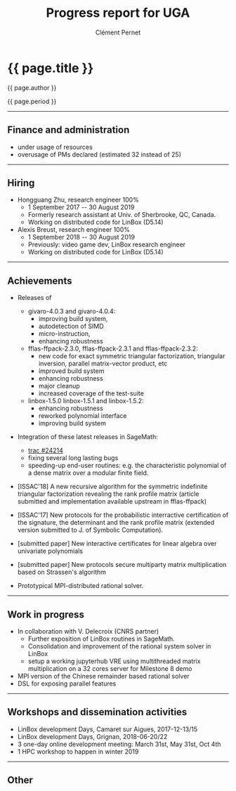 ﻿---
layout: page
title: "Progress report for UGA"
theme: white
transition: none
author: Clément Pernet
period: Reporting period from March 2017 to June 2018
---

# {{ page.title }}

{{ page.author }}

{{ page.period }}

---

## Finance and administration

* under usage of resources
* overusage of PMs declared (estimated 32 instead of 25)

---
## Hiring

* Hongguang Zhu, research engineer 100%
  * 1 September 2017 -- 30 August 2019
  * Formerly research assistant at Univ. of Sherbrooke, QC, Canada.
  * Working on distributed code for LinBox (D5.14)
* Alexis Breust, research engineer 100%
  * 1 September 2018 -- 30 August 2019
  * Previously: video game dev, LinBox research engineer
  * Working on distributed code for LinBox (D5.14)

---
## Achievements

* Releases of
  + givaro-4.0.3 and givaro-4.0.4:
    - improving build system,
    - autodetection of SIMD
    - micro-instruction,
    - enhancing robustness
  + fflas-ffpack-2.3.0, fflas-ffpack-2.3.1 and fflas-ffpack-2.3.2:
    - new code for exact symmetric triangular factorization, triangular inversion, parallel matrix-vector product, etc
    - improved build system
    - enhancing robustness
    - major cleanup
    - increased coverage of the test-suite
  + linbox-1.5.0 linbox-1.5.1 and linbox-1.5.2:
    - enhancing robustness
    - reworked polynomial interface
    - improving build system

* Integration of these latest releases in SageMath:
  + [trac #24214](https://trac.sagemath.org/ticket/24214)
  + fixing several long lasting bugs
  + speeding-up end-user routines: e.g. the characteristic polynomial of a dense matrix over a modular finite field.

* [ISSAC'18] A new recursive algorithm for the symmetric indefinite triangular factorization revealing the rank profile matrix (article submitted and implementation available upstream in fflas-ffpack)
* [ISSAC'17] New protocols for the probabilistic interractive certification of the signature, the determinant and the rank profile matrix (extended version submitted to J. of Symbolic Computation).
* [submitted paper] New interactive certificates for linear algebra over univariate polynomials
* [submitted paper] New protocols secure multiparty matrix multiplication based on Strassen's algorithm

* Prototypical MPI-distributed rational solver. 

---
## Work in progress
* In collaboration with V. Delecroix (CNRS partner)
  + Further exposition of LinBox routines in SageMath.
  + Consolidation and improvement of the rational system solver in LinBox
  + setup a working jupyterhub VRE using multithreaded matrix multiplication on a 32 cores server for Milestone 8 demo
* MPI version of the Chinese remainder based rational solver
* DSL for exposing parallel features

---
## Workshops and dissemination activities

* LinBox development Days, Camaret sur Aigues, 2017-12-13/15
* LinBox development Days, Grignan, 2018-06-20/22
* 3 one-day online development meeting: March 31st, May 31st, Oct 4th
* 1 HPC workshop to happen in winter 2019

---
## Other

